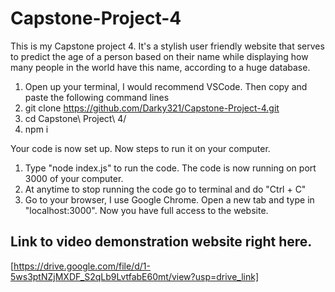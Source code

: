 # Capstone-Project-4
This is my Capstone project 4.
It's a stylish user friendly website that serves to predict the age of a person based on their name while displaying how many people in the world have this name, according to a huge database.
1. Open up your terminal, I would recommend VSCode. Then copy and paste the following command lines
2. git clone https://github.com/Darky321/Capstone-Project-4.git
3. cd Capstone\ Project\ 4/
4. npm i

Your code is now set up. Now steps to run it on your computer. 
1. Type "node index.js" to run the code. The code is now running on port 3000 of your computer.
2. At anytime to stop running the code go to terminal and do "Ctrl + C"
3. Go to your browser, I use Google Chrome. Open a new tab and type in "localhost:3000".
Now you have full access to the website.

## Link to video demonstration website right here.
[https://drive.google.com/file/d/1-5ws3ptNZjMXDF_S2qLb9LvtfabE60mt/view?usp=drive_link]
